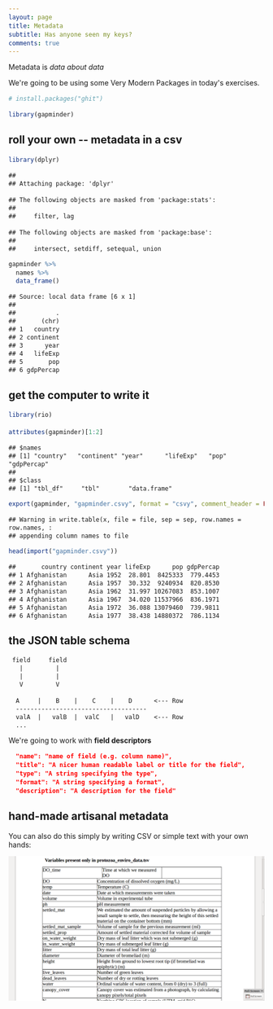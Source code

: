 ```yaml
---
layout: page
title: Metadata
subtitle: Has anyone seen my keys?
comments: true
---
```


Metadata is *data about data*

We're going to be using some Very Modern Packages in today's exercises.

``` r
# install.packages("ghit")
```

``` r
library(gapminder)
```

roll your own -- metadata in a csv
----------------------------------

``` r
library(dplyr)
```

    ## 
    ## Attaching package: 'dplyr'

    ## The following objects are masked from 'package:stats':
    ## 
    ##     filter, lag

    ## The following objects are masked from 'package:base':
    ## 
    ##     intersect, setdiff, setequal, union

``` r
gapminder %>% 
  names %>% 
  data_frame()
```

    ## Source: local data frame [6 x 1]
    ## 
    ##           .
    ##       (chr)
    ## 1   country
    ## 2 continent
    ## 3      year
    ## 4   lifeExp
    ## 5       pop
    ## 6 gdpPercap

get the computer to write it
----------------------------

``` r
library(rio)

attributes(gapminder)[1:2]
```

    ## $names
    ## [1] "country"   "continent" "year"      "lifeExp"   "pop"       "gdpPercap"
    ## 
    ## $class
    ## [1] "tbl_df"     "tbl"        "data.frame"

``` r
export(gapminder, "gapminder.csvy", format = "csvy", comment_header = FALSE)
```

    ## Warning in write.table(x, file = file, sep = sep, row.names = row.names, :
    ## appending column names to file

``` r
head(import("gapminder.csvy"))
```

    ##       country continent year lifeExp      pop gdpPercap
    ## 1 Afghanistan      Asia 1952  28.801  8425333  779.4453
    ## 2 Afghanistan      Asia 1957  30.332  9240934  820.8530
    ## 3 Afghanistan      Asia 1962  31.997 10267083  853.1007
    ## 4 Afghanistan      Asia 1967  34.020 11537966  836.1971
    ## 5 Afghanistan      Asia 1972  36.088 13079460  739.9811
    ## 6 Afghanistan      Asia 1977  38.438 14880372  786.1134

the JSON table schema
---------------------

     field     field
       |         |
       |         |
       V         V
     
      A     |    B    |    C    |    D      <--- Row
      ------------------------------------
      valA  |   valB  |  valC   |   valD    <--- Row
      ...

We're going to work with **field descriptors**

``` json
  "name": "name of field (e.g. column name)",
  "title": "A nicer human readable label or title for the field",
  "type": "A string specifying the type",
  "format": "A string specifying a format",
  "description": "A description for the field"
```

hand-made artisanal metadata
----------------------------

You can also do this simply by writing CSV or simple text with your own hands:

![brom](img/bromeliad_metadata.png)
